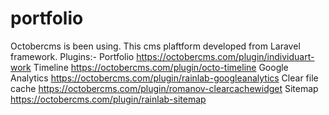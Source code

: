 # portfolio
Octobercms is been using. This cms plaftform developed from Laravel framework.
Plugins:-
Portfolio https://octobercms.com/plugin/individuart-work
Timeline https://octobercms.com/plugin/octo-timeline
Google Analytics https://octobercms.com/plugin/rainlab-googleanalytics
Clear file cache https://octobercms.com/plugin/romanov-clearcachewidget
Sitemap https://octobercms.com/plugin/rainlab-sitemap
